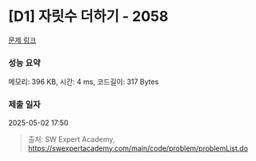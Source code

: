 # [D1] 자릿수 더하기 - 2058 

[문제 링크](https://swexpertacademy.com/main/code/problem/problemDetail.do?contestProbId=AV5QPRjqA10DFAUq) 

### 성능 요약

메모리: 396 KB, 시간: 4 ms, 코드길이: 317 Bytes

### 제출 일자

2025-05-02 17:50



> 출처: SW Expert Academy, https://swexpertacademy.com/main/code/problem/problemList.do